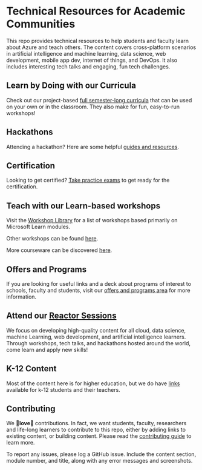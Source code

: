 # Technical Resources for Academic Communities

This repo provides technical resources to help students and faculty learn about Azure and teach others. The content covers cross-platform scenarios in artificial intelligence and machine learning, data science, web development, mobile app dev, internet of things, and DevOps. It also includes interesting tech talks and engaging, fun tech challenges.

## Learn by Doing with our Curricula

Check out our project-based [full semester-long curricula](./curricula.md) that can be used on your own or in the classroom. They also make for fun, easy-to-run workshops!

## Hackathons

Attending a hackathon? Here are some helpful [guides and resources](./hackathon-content.md).

## Certification

Looking to get certified? [Take practice exams](https://docs.microsoft.com/learn/certifications/student-training-and-certification) to get ready for the certification.

## Teach with our Learn-based workshops

Visit the [Workshop Library](https://aka.ms/workshopomatic) for a list of workshops based primarily on Microsoft Learn modules.

Other workshops can be found [here](./workshops.md).

More courseware can be discovered [here](./courseware.md).

## Offers and Programs

If you are looking for useful links and a deck about programs of interest to schools, faculty and students, visit our [offers and programs area](./offers-programs/README.md) for more information.
                                                      
## Attend our [Reactor Sessions](https://github.com/microsoft/reactors)

We focus on developing high-quality content for all cloud, data science, machine Learning, web development, and artificial intelligence learners. Through workshops, tech talks, and hackathons hosted around the world, come learn and apply new skills!

## K-12 Content

Most of the content here is for higher education, but we do have [links](./k-12-content.md) available for k-12 students and their teachers.


## Contributing

We 💖**love**💖 contributions. In fact, we want students, faculty, researchers and life-long learners to contribute to this repo, either by adding links to existing content, or building content. Please read the [contributing guide](./CONTRIBUTING.md) to learn more.

To report any issues, please log a GitHub issue. Include the content section, module number, and title, along with any error messages and screenshots.

